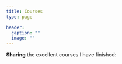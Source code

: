 ```yaml
---
title: Courses
type: page

header:
  caption: ""
  image: ""
---
```


**Sharing** the excellent courses I have finished:
